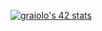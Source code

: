 
[![graiolo's 42 stats](https://badge42.vercel.app/api/v2/clbifm27u00300fjr189qmc5z/stats?cursusId=21&coalitionId=283)](https://github.com/JaeSeoKim/badge42)
<!---
graiolo/graiolo is a ✨ special ✨ repository because its `README.md` (this file) appears on your GitHub profile.
You can click the Preview link to take a look at your changes.
--->
